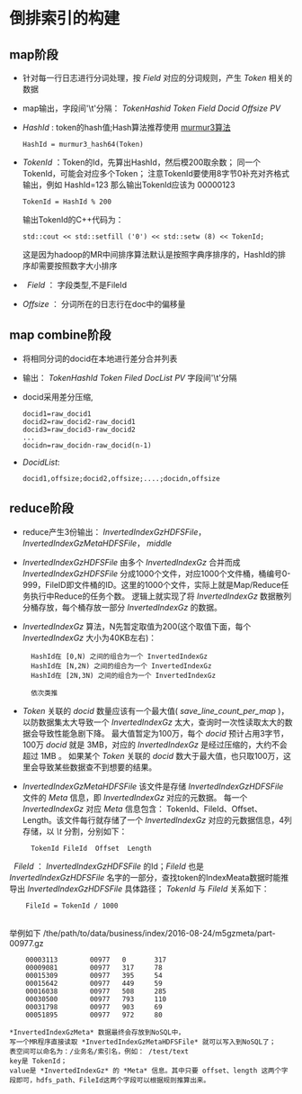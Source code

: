 # 倒排索引的构建


## map阶段
*   针对每一行日志进行分词处理，按 *Field* 对应的分词规则，产生 *Token* 相关的数据
    
*   map输出，字段间'\t'分隔：
        *TokenHashid* *Token* *Field* *Docid* *Offsize* *PV*  
        
*   *HashId* : token的hash值;Hash算法推荐使用 [murmur3算法](https://en.wikipedia.org/wiki/MurmurHash)  
        
        HashId = murmur3_hash64(Token)
        
*   *TokenId* ：Token的Id，先算出HashId，然后模200取余数；  同一个TokenId，可能会对应多个Token；
    注意TokenId要使用8字节0补充对齐格式输出，例如 HashId=123 那么输出TokenId应该为 00000123  
        
        TokenId = HashId % 200
        
    输出TokenId的C++代码为： 
        
        std::cout << std::setfill ('0') << std::setw (8) << TokenId; 
        
    这是因为hadoop的MR中间排序算法默认是按照字典序排序的，HashId的排序却需要按照数字大小排序
    
*   *Field*  ： 字段类型,不是FileId
    
*   *Offsize* ： 分词所在的日志行在doc中的偏移量
    

## map combine阶段
*   将相同分词的docid在本地进行差分合并列表
*   输出：
        *TokenHashId* *Token* *Filed*  *DocList* *PV*
字段间'\t'分隔
*   docid采用差分压缩,  
        
        docid1=raw_docid1  
        docid2=raw_docid2-raw_docid1  
        docid3=raw_docid3-raw_docid2  
        ...  
        docidn=raw_docidn-raw_docid(n-1)  

*   *DocidList*:  
        
        docid1,offsize;docid2,offsize;....;docidn,offsize


## reduce阶段
* reduce产生3份输出：
    *InvertedIndexGzHDFSFile*， 
    *InvertedIndexGzMetaHDFSFile*，
    *middle*
    
* *InvertedIndexGzHDFSFile* 由多个 *InvertedIndexGz* 合并而成
    *InvertedIndexGzHDFSFile* 分成1000个文件，对应1000个文件桶，桶编号0-999，FileID即文件桶的ID。这里的1000个文件，实际上就是Map/Reduce任务执行中Reduce的任务个数。
    逻辑上就实现了将 *InvertedIndexGz* 数据散列分桶存放，每个桶存放一部分 *InvertedIndexGz* 的数据。
    
* *InvertedIndexGz* 算法，N先暂定取值为200(这个取值下面，每个 *InvertedIndexGz* 大小为40KB左右)：
    
        HashId在 [0,N) 之间的组合为一个 InvertedIndexGz
        HashId在 [N,2N) 之间的组合为一个 InvertedIndexGz
        HashId在 [2N,3N) 之间的组合为一个 InvertedIndexGz
        
        依次类推
        
* *Token* 关联的 *docid* 数量应该有一个最大值( *save_line_count_per_map* )，以防数据集太大导致一个 *InvertedIndexGz* 太大，查询时一次性读取太大的数据会导致性能急剧下降。
    最大值暂定为100万，每个 *docid* 预计占用3字节，100万 *docid* 就是 3MB，对应的 *InvertedIndexGz* 是经过压缩的，大约不会超过 1MB 。 
    如果某个 *Token* 关联的 *docid* 数大于最大值，也只取100万，这里会导致某些数据查不到想要的结果。
    

* *InvertedIndexGzMetaHDFSFile*
    该文件是存储 *InvertedIndexGzHDFSFile* 文件的 *Meta* 信息，即 *InvertedIndexGz* 对应的元数据。
    每一个 *InvertedIndexGz* 对应 *Meta* 信息包含： TokenId、FileId、Offset、Length。该文件每行就存储了一个 *InvertedIndexGz* 对应的元数据信息，4列存储，以 *\t* 分割，分别如下：
        
        TokenId FileId  Offset  Length
       
   *FileId*  ： *InvertedIndexGzHDFSFile* 的Id；*FileId* 也是 *InvertedIndexGzHDFSFile* 名字的一部分，查找token的IndexMeata数据时能推导出 *InvertedIndexGzHDFSFile* 具体路径； 
   *TokenId* 与 *FileId* 关系如下：
        
        FileId = TokenId / 1000
       
    举例如下
    /the/path/to/data/business/index/2016-08-24/m5gzmeta/part-00977.gz   
        
        00003113       	00977  	0      	317
        00009081       	00977  	317    	78
        00015309       	00977  	395    	54
        00015642       	00977  	449    	59
        00016038       	00977  	508    	285
        00030500       	00977  	793    	110
        00031798       	00977  	903    	69
        00051895       	00977  	972    	80
  
    *InvertedIndexGzMeta* 数据最终会存放到NoSQL中，
    写一个MR程序直接读取 *InvertedIndexGzMetaHDFSFile* 就可以写入到NoSQL了；  
    表空间可以命名为：/业务名/索引名，例如： /test/text  
    key是 TokenId；  
    value是 *InvertedIndexGz* 的 *Meta* 信息。其中只要 offset、length 这两个字段即可，hdfs_path、FileId这两个字段可以根据规则推算出来。

